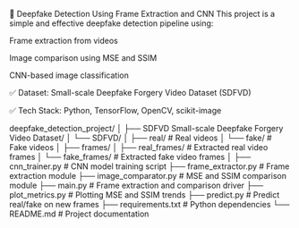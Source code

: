🎥 Deepfake Detection Using Frame Extraction and CNN
This project is a simple and effective deepfake detection pipeline using:

Frame extraction from videos

Image comparison using MSE and SSIM

CNN-based image classification

✅ Dataset: Small-scale Deepfake Forgery Video Dataset (SDFVD)

✅ Tech Stack: Python, TensorFlow, OpenCV, scikit-image

deepfake_detection_project/
│
├── SDFVD Small-scale Deepfake Forgery Video Dataset/
│   └── SDFVD/
│       ├── real/         # Real videos
│       └── fake/         # Fake videos
│
├── frames/
│   ├── real_frames/      # Extracted real video frames
│   └── fake_frames/      # Extracted fake video frames
│
├── cnn_trainer.py        # CNN model training script
├── frame_extractor.py    # Frame extraction module
├── image_comparator.py   # MSE and SSIM comparison module
├── main.py               # Frame extraction and comparison driver
├── plot_metrics.py       # Plotting MSE and SSIM trends
├── predict.py            # Predict real/fake on new frames
├── requirements.txt      # Python dependencies
└── README.md             # Project documentation


